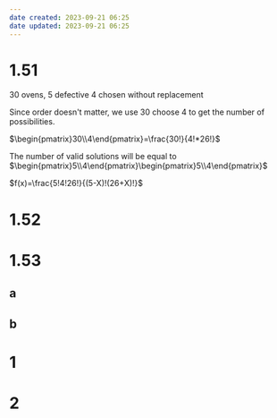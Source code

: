 ```yaml
---
date created: 2023-09-21 06:25
date updated: 2023-09-21 06:25
---
```


# 1.51

30 ovens, 5 defective
4 chosen without replacement

Since order doesn't matter, we use 30 choose 4 to get the number of possibilities.

$\begin{pmatrix}30\\4\end{pmatrix}=\frac{30!}{4!*26!}$

The number of valid solutions will be equal to $\begin{pmatrix}5\\4\end{pmatrix}\begin{pmatrix}5\\4\end{pmatrix}$

$f(x)=\frac{5!4!26!}{(5-X)!(26+X)!}$

# 1.52

# 1.53

## a

## b

# 1

# 2
